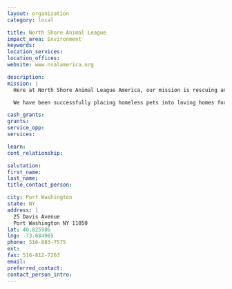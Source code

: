 ```yaml
---
layout: organization
category: local

title: North Shore Animal League
impact_area: Environment
keywords: 
location_services: 
location_offices: 
website: www.nsalamerica.org

description: 
mission: |
  Here at North Shore Animal League America, our mission is rescuing and restoring animals to loving homes--started by our founders , Mr. & Mrs. Alexander Lewyt, and is now carried on by our President, John J. Stevenson 

  We have been successfully placing homeless pets into loving homes for almost 60 years. It is this experience that makes North Shore Animal League America the best place to adopt a pet.

cash_grants: 
grants: 
service_opp: 
services: 

learn: 
cont_relationship: 

salutation: 
first_name: 
last_name: 
title_contact_person: 

city: Port Washington
state: NY
address: |
  25 Davis Avenue  
  Port Washington NY 11050
lat: 40.825986
lng: -73.684965
phone: 516-883-7575
ext: 
fax: 516-812-7263
email: 
preferred_contact: 
contact_person_intro: 
---
```

